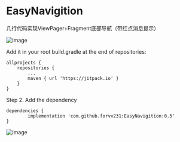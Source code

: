 # EasyNavigition
几行代码实现ViewPager+Fragment底部导航（带红点消息提示）

![image](https://github.com/forvv231/EasyNavigition/master/screenshot/pre1.gif)

Add it in your root build.gradle at the end of repositories:

	allprojects {
		repositories {
			...
			maven { url 'https://jitpack.io' }
		}
	}
Step 2. Add the dependency

	dependencies {
	        implementation 'com.github.forvv231:EasyNavigition:0.5'
	}


![image](https://github.com/forvv231/EasyNavigition/master/screenshot/pre2.png)
